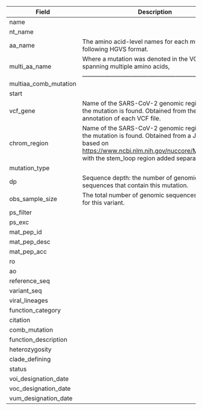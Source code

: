 | Field                 	| Description                                                                                                                                                                                      	| Type 	| Source 	|
|-----------------------	|--------------------------------------------------------------------------------------------------------------------------------------------------------------------------------------------------	|------	|--------	|
| name                  	|                                                                                                                                                                                                  	|      	|        	|
| nt_name               	|                                                                                                                                                                                                  	|      	|        	|
| aa_name               	| The amino acid-level names for each mutation, following HGVS format.                                                                                                                             	|      	|        	|
| multi_aa_name         	| Where a mutation was denoted in the VCF file as spanning multiple amino acids, ______________________________________________                                                                    	|      	|        	|
| multiaa_comb_mutation 	|                                                                                                                                                                                                  	|      	|        	|
| start                 	|                                                                                                                                                                                                  	|      	|        	|
| vcf_gene              	| Name of the SARS-CoV-2 genomic region where the mutation is found. Obtained from the SnpEff annotation of each VCF file.                                                                         	|      	|        	|
| chrom_region          	| Name of the SARS-CoV-2 genomic region where the mutation is found. Obtained from a JSON file based on https://www.ncbi.nlm.nih.gov/nuccore/MN908947, with the stem_loop region added separately. 	|      	|        	|
| mutation_type         	|                                                                                                                                                                                                  	|      	|        	|
| dp                    	| Sequence depth: the number of genomic sequences that contain this mutation.                                                                                                                      	|      	|        	|
| obs_sample_size       	| The total number of genomic sequences analysed for this variant.                                                                                                                                 	|      	|        	|
| ps_filter             	|                                                                                                                                                                                                  	|      	|        	|
| ps_exc                	|                                                                                                                                                                                                  	|      	|        	|
| mat_pep_id            	|                                                                                                                                                                                                  	|      	|        	|
| mat_pep_desc          	|                                                                                                                                                                                                  	|      	|        	|
| mat_pep_acc           	|                                                                                                                                                                                                  	|      	|        	|
| ro                    	|                                                                                                                                                                                                  	|      	|        	|
| ao                    	|                                                                                                                                                                                                  	|      	|        	|
| reference_seq         	|                                                                                                                                                                                                  	|      	|        	|
| variant_seq           	|                                                                                                                                                                                                  	|      	|        	|
| viral_lineages        	|                                                                                                                                                                                                  	|      	|        	|
| function_category     	|                                                                                                                                                                                                  	|      	|        	|
| citation              	|                                                                                                                                                                                                  	|      	|        	|
| comb_mutation         	|                                                                                                                                                                                                  	|      	|        	|
| function_description  	|                                                                                                                                                                                                  	|      	|        	|
| heterozygosity        	|                                                                                                                                                                                                  	|      	|        	|
| clade_defining        	|                                                                                                                                                                                                  	|      	|        	|
| status                	|                                                                                                                                                                                                  	|      	|        	|
| voi_designation_date  	|                                                                                                                                                                                                  	|      	|        	|
| voc_designation_date  	|                                                                                                                                                                                                  	|      	|        	|
| vum_designation_date  	|                                                                                                                                                                                                  	|      	|        	|
